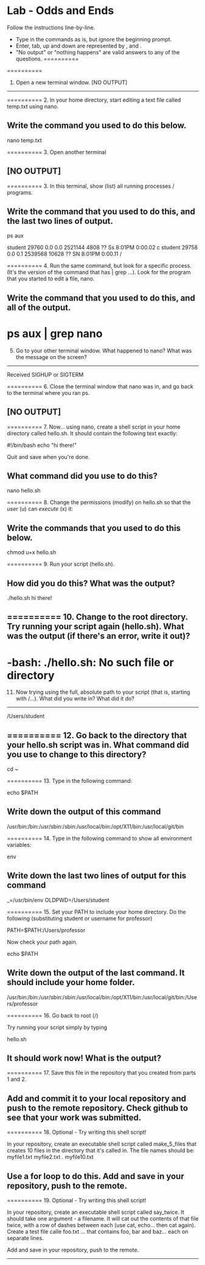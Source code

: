 Lab - Odds and Ends
==========
Follow the instructions line-by-line.  

* Type in the commands as is, but ignore the beginning prompt.  
* Enter, tab, up and down are represented by <ENTER><TAB>,<UP> and <DOWN>.  
* "No output" or "nothing happens" are valid answers to any of the questions.
==========

==========
1. Open a new terminal window.
[NO OUTPUT]
----------
==========
2. In your home directory, start editing a text file called temp.txt using nano.

Write the command you used to do this below.
----------

nano temp.txt

==========
3. Open another terminal

[NO OUTPUT]
----------
==========
3. In this terminal, show (list) all running processes / programs.

Write the command that you used to do this, and the last two lines of output.
----------
ps aux

student         29760   0.0  0.0  2521144   4808   ??  Ss    8:01PM   0:00.02 c
student         29758   0.0  0.1  2539568  10628   ??  SN    8:01PM   0:00.11 /


==========
4. Run the same command, but look for a specific process.  (It's the version of the command that has | grep ...).  Look for the program that you started to edit a file, nano.

Write the command that you used to do this, and all of the output.
----------

ps aux | grep nano
==========
5. Go to your other terminal window.  What happened to nano?  What was the message on the screen?

----------
Received SIGHUP or SIGTERM

==========
6. Close the terminal window that nano was in, and go back to the terminal where you ran ps.

[NO OUTPUT]
----------


==========
7. Now... using nano, create a shell script in your home directory called hello.sh.  It should contain the following text exactly:

#!/bin/bash
echo "hi there!"

Quit and save when you're done.

What command did you use to do this?
----------
nano hello.sh

==========
8. Change the permissions (modify) on hello.sh so that the *user* (u) can *execute* (x) it: 

Write the commands that you used to do this below.
----------
chmod u+x hello.sh

==========
9. Run your script (hello.sh).

How did you do this?  What was the output?
----------
./hello.sh
hi there!

==========
10. Change to the root directory.  Try running your script again (hello.sh).  What was the output (if there's an error, write it out)?
----------

-bash: ./hello.sh: No such file or directory
==========
11. Now trying using the full, absolute path to your script (that is, starting with /...).  What did you write in?  What did it do?
----------
/Users/student

==========
12.  Go back to the directory that your hello.sh script was in.  What command did you use to change to this directory? 
----------
cd ~

==========
13. Type in the following command:

echo $PATH

Write down the output of this command
----------
/usr/bin:/bin:/usr/sbin:/sbin:/usr/local/bin:/opt/X11/bin:/usr/local/git/bin

==========
14. Type in the following command to show all environment variables:

env

Write down the last two lines of output for this command
----------
_=/usr/bin/env
OLDPWD=/Users/student


==========
15. Set your PATH to include your home directory.  Do the following (substituting student or username for professor)

PATH=$PATH:/Users/professor

Now check your path again.

echo $PATH

Write down the output of the last command.  It should include your home folder.
----------
/usr/bin:/bin:/usr/sbin:/sbin:/usr/local/bin:/opt/X11/bin:/usr/local/git/bin:/Users/professor

==========
16.  Go back to root (/)

Try running your script simply by typing

hello.sh

It should work now!  What is the output?
----------


==========
17.  Save this file in the repository that you created from parts 1 and 2.

Add and commit it to your local repository and push to the remote repository.  Check github to see that your work was submitted.
----------


==========
18.  Optional - Try writing this shell script!

In your repository, create an executable shell script called make_5_files that creates 10 files in the directory that it's called in.  The file names should be:
myfile1.txt
myfile2.txt
.
myfile10.txt

Use a for loop to do this.  Add and save in your repository, push to the remote.
----------


==========
19.  Optional - Try writing this shell script!

In your repository, create an executable shell script called say_twice.  It should take one argument - a filename.  It will cat out the contents of that file twice, with a row of dashes between each (use cat, echo... then cat again).  Create a test file calle foo.txt ... that contains foo, bar and baz... each on separate lines.

Add and save in your repository, push to the remote.

----------
